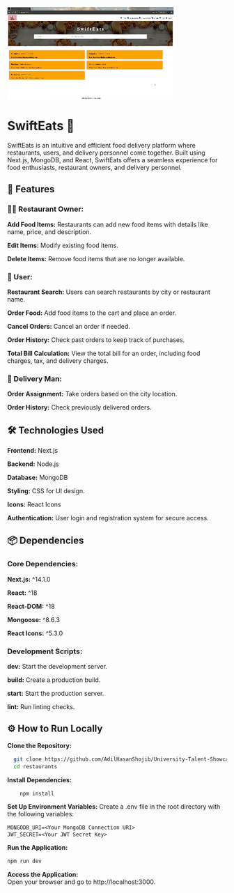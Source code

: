 
![University Talent Showcase](GIF/swifteats.gif)



# SwiftEats 🍔
SwiftEats is an intuitive and efficient food delivery platform where restaurants, users, and delivery personnel come together. Built using Next.js, MongoDB, and React, SwiftEats offers a seamless experience for food enthusiasts, restaurant owners, and delivery personnel.

## 🚀 Features


### 👩‍🍳 Restaurant Owner:
**Add Food Items:** Restaurants can add new food items with details like name, price, and description.

**Edit Items:** Modify existing food items.

**Delete Items:** Remove food items that are no longer available.


### 👤 User:
**Restaurant Search:** Users can search restaurants by city or restaurant name.

**Order Food:** Add food items to the cart and place an order.

**Cancel Orders:** Cancel an order if needed.

**Order History:** Check past orders to keep track of purchases.

**Total Bill Calculation:** View the total bill for an order, including food charges, tax, and delivery charges.


### 🚚 Delivery Man:

**Order Assignment:** Take orders based on the city location.

**Order History:** Check previously delivered orders.

## 🛠️ Technologies Used

**Frontend:** Next.js

**Backend:** Node.js

**Database:** MongoDB

**Styling:** CSS for UI design.

**Icons:** React Icons

**Authentication:** User login and registration system for secure access.


## 📦 Dependencies

### Core Dependencies:
**Next.js:** ^14.1.0

**React:** ^18

**React-DOM:** ^18

**Mongoose:** ^8.6.3

**React Icons:** ^5.3.0

### Development Scripts:
**dev:** Start the development server.

**build:** Create a production build.

**start:** Start the production server.

**lint:** Run linting checks.


## ⚙️ How to Run Locally
**Clone the Repository:**
  ```bash
    git clone https://github.com/AdilHasanShojib/University-Talent-Showcase.git
    cd restaurants
  
  ```

**Install Dependencies:**
```bash
    npm install
  ```

**Set Up Environment Variables:** Create a .env file in the root directory with the following variables:

```env
MONGODB_URI=<Your MongoDB Connection URI>
JWT_SECRET=<Your JWT Secret Key>
```
**Run the Application:**
```bash
npm run dev
```
**Access the Application:** <br>
Open your browser and go to http://localhost:3000.








